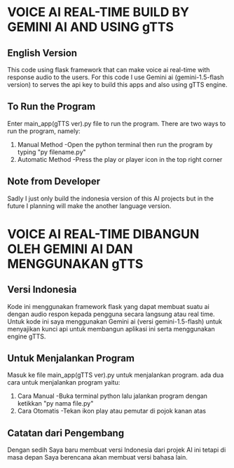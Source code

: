 # VOICE AI REAL-TIME BUILD BY GEMINI AI AND USING gTTS 


## English Version ##
This code using flask framework that can make voice ai real-time with response audio to the users.
For this code I use Gemini ai (gemini-1.5-flash version) to serves the api key to build this apps and also using gTTS engine.

## To Run the Program ##
Enter main_app(gTTS ver).py file to run the program. There are two ways to run the program, namely:
1. Manual Method
-Open the python terminal then run the program by typing "py filename.py"
2. Automatic Method
-Press the play or player icon in the top right corner

## Note from Developer ##
Sadly I just only build the indonesia version of this AI projects but in the future I planning will make the another language version.

# VOICE AI REAL-TIME DIBANGUN OLEH GEMINI AI DAN MENGGUNAKAN gTTS 


## Versi Indonesia ##
Kode ini menggunakan framework flask yang dapat membuat suatu ai dengan audio respon kepada pengguna secara langsung atau real time.
Untuk kode ini saya menggunakan Gemini ai (versi gemini-1.5-flash) untuk menyajikan kunci api untuk membangun aplikasi ini serta menggunakan engine gTTS.

## Untuk Menjalankan Program ##
Masuk ke file main_app(gTTS ver).py untuk menjalankan program. ada dua cara untuk menjalankan program yaitu:
1. Cara Manual
-Buka terminal python lalu jalankan program dengan ketikkan "py nama file.py"
2. Cara Otomatis
-Tekan ikon play atau pemutar di pojok kanan atas

## Catatan dari Pengembang ##
Dengan sedih Saya baru membuat versi Indonesia dari projek AI ini tetapi di masa depan Saya berencana akan membuat versi bahasa lain.
